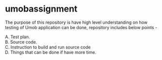 # umobassignment
The purpose of this repository is have high level understanding on how testing of Umob application can be done, repository includes below points -

A. Test plan.<br>
B. Source code.<br>
C. Instruction to build and run source code<br>
D. Things that can be done if have more time.

